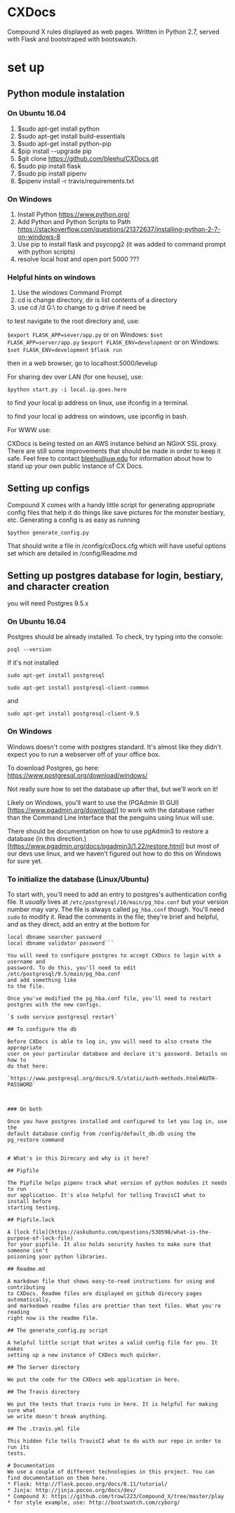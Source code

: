 # CXDocs
Compound X rules displayed as web pages. Written in Python 2.7, served with Flask and bootstraped with bootswatch.

# set up
## Python module instalation
### On Ubuntu 16.04 
1) $sudo apt-get install python
2) $sudo apt-get install build-essentials
2) $sudo apt-get install python-pip
4) $pip install --upgrade pip
1) $git clone https://github.com/bleehu/CXDocs.git
2) $sudo pip install flask 
3) $sudo pip install pipenv
4) $pipenv install -r travis/requirements.txt

### On Windows
1) Install Python https://www.python.org/
2) Add Python and Python Scripts to Path https://stackoverflow.com/questions/21372637/installing-python-2-7-on-windows-8
3) Use pip to install flask and psycopg2 (it was added to command prompt with python scripts)
4) resolve local host and open port 5000 ???

### Helpful hints on windows
1) Use the windows Command Prompt
2) cd is change directory, dir is list contents of a directory
3) use cd /d G:\ to change to g drive if need be


to test navigate to the root directory and, use:

`$export FLASK_APP=sever/app.py` or on Windows: `$set FLASK_APP=server/app.py`
`$export FLASK_ENV=development` or on Windows: `$set FLASK_ENV=development`
`$flask run`


then in a web browser, go to localhost:5000/levelup

For sharing dev over LAN (for one house), use:

`$python start.py -i local.ip.goes.here`

to find your local ip address on linux, use ifconfig in a terminal. 

to find your local ip address on windows, use ipconfig in bash.

For WWW use:

CXDocs is being tested on an AWS instance behind an NGinX SSL proxy. There are 
still some improvements that should be made in order to keep it safe. Feel free 
to contact bleehu@uw.edu for information about how to stand up your own public 
instance of CX Docs.


## Setting up configs

Compound X comes with a handy little script for generating appropriate config 
files that help it do things like save pictures for the monster bestiary, etc. 
Generating a config is as easy as running 

`$python generate_config.py`

That should write a file in /config/cxDocs.cfg which will have useful options 
set which are detailed in /config/Readme.md

## Setting up postgres database for login, bestiary, and character creation

you will need Postgres 9.5.x 

### On Ubuntu 16.04  

Postgres should be already installed. To check, try typing into the console: 

`psql --version`

If it's not installed

`sudo apt-get install postgresql` 

`sudo apt-get install postgresql-client-common`

and

`sudo apt-get install postgresql-client-9.5`

### On Windows

Windows doesn't come with postgres standard. It's almost like they didn't expect 
you to run a webserver off of your office box. 

To download Postgres, go here: https://www.postgresql.org/download/windows/

Not really sure how to set the database up after that, but we'll work on it!

Likely on Windows, you'll want to use the (PGAdmin III GUI)[https://www.pgadmin.org/download/] 
to work with the database rather than the Command Line Interface that the penguins 
using linux will use. 

There should be documentation on how to use pgAdmin3 to restore a database 
(in this direction.)[https://www.pgadmin.org/docs/pgadmin3/1.22/restore.html] 
but most of our devs use linux, and we haven't figured out how to do this on
Windows for sure yet.

### To initialize the database (Linux/Ubuntu)

To start with, you'll need to add an entry to postgres's authentication config
file. It _usually_ lives at `/etc/postgresql/10/main/pg_hba.conf` but your version
number may vary. The file is always called `pg_hba.conf` though. You'll need 
`sudo` to modify it. Read the comments in the file; they're brief and helpful, 
and as they direct, add an entry at the bottom for 
```local all yourusername ident
local dbname searcher password
local dbname validator password```

You will need to configure postgres to accept CXDocs to login with a username and 
password. To do this, you'll need to edit /etc/postgresql/9.5/main/pg_hba.conf 
and add something like 
to the file. 

Once you've modified the pg_hba.conf file, you'll need to restart postgres with the new configs.

`$ sudo service postgresql restart`

## To configure the db

Before CXDocs is able to log in, you will need to also create the appropriate 
user on your particular database and declare it's password. Details on how to 
do that here:

`https://www.postgresql.org/docs/9.5/static/auth-methods.html#AUTH-PASSWORD`



### On both

Once you have postgres installed and configured to let you log in, use the 
default database config from /config/default_db.db using the pg_restore command


# What's in this Direcory and why is it here?

## Pipfile

The Pipfile helps pipenv track what version of python modules it needs to run
our application. It's also helpful for telling TravisCI what to install before
starting testing.

## Pipfile.lock

A [lock file](https://askubuntu.com/questions/530598/what-is-the-purpose-of-lock-file)
for your pipfile. It also holds security hashes to make sure that someone isn't
poisoning your python libraries.

## Readme.md

A markdown file that shows easy-to-read instructions for using and contributing
to CXDocs. Readme files are displayed on github direcory pages automatically,
and markedown readme files are prettier than text files. What you're reading
right now is the readme file.

## The generate_config.py script

A helpful little script that writes a valid config file for you. It makes 
setting up a new instance of CXDocs much quicker.

## The Server directory

We put the code for the CXDocs web application in here.

## The Travis directory

We put the tests that travis runs in here. It is helpful for making sure what 
we write doesn't break anything.

## The .travis.yml file

This hidden file tells TravisCI what to do with our repo in order to run its
tests.

# Documentation
We use a couple of different technologies in this project. You can find documentation on them here.
* Flask: http://flask.pocoo.org/docs/0.11/tutorial/
* Jinja: http://jinja.pocoo.org/docs/dev/
* Compound X: https://github.com/trowl223/Compound_X/tree/master/play
* for style example, use: http://bootswatch.com/cyborg/
